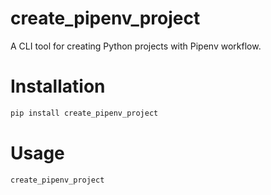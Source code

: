 # create_pipenv_project
A CLI tool for creating Python projects with Pipenv workflow.

# Installation
```bash
pip install create_pipenv_project
```

# Usage
```bash
create_pipenv_project
```
